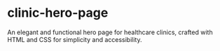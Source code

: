 # clinic-hero-page
An elegant and functional hero page for healthcare clinics, crafted with HTML and CSS for simplicity and accessibility.
